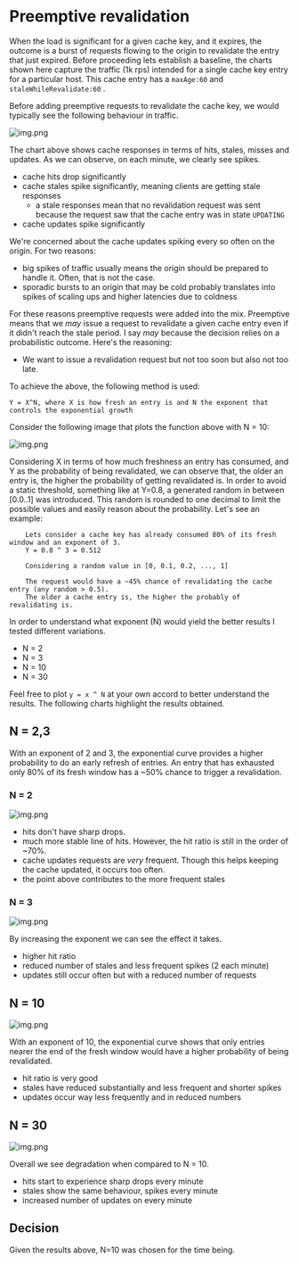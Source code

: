 # Preemptive revalidation

When the load is significant for a given cache key, and it expires, the outcome is a burst of requests flowing to the
origin to revalidate the entry that just expired.
Before proceeding lets establish a baseline, the charts shown here capture the traffic (1k rps) intended for a single cache key
entry for a particular host.
This cache entry has a `maxAge:60` and `staleWhileRevalidate:60` .

Before adding preemptive requests to revalidate the cache key, we would typically see the following behaviour in traffic.

![img.png](img/no_preemptive.png)

The chart above shows cache responses in terms of hits, stales, misses and updates. As we can observe, on each minute, we clearly
see spikes.

- cache hits drop significantly
- cache stales spike significantly, meaning clients are getting stale responses
  - a stale responses mean that no revalidation request was sent because the request saw that the cache entry was in state `UPDATING`
- cache updates spike significantly

We're concerned about the cache updates spiking every so often on the origin. For two reasons:

- big spikes of traffic usually means the origin should be prepared to handle it. Often, that is not the case.
- sporadic bursts to an origin that may be cold probably translates into spikes of scaling ups and higher latencies due to coldness

For these reasons preemptive requests were added into the mix.
Preemptive means that we _may_ issue a request to revalidate a given cache entry even if it didn't reach the stale period.
I say _may_ because the decision relies on a probabilistic outcome. Here's the reasoning:

- We want to issue a revalidation request but not too soon but also not too late.

To achieve the above, the following method is used:

    Y = X^N, where X is how fresh an entry is and N the exponent that controls the exponential growth

Consider the following image that plots the function above with N = 10:

![img.png](img/exponential_3.png)

Considering X in terms of how much freshness an entry has consumed, and Y as the probability of being revalidated,
we can observe that, the older an entry is, the higher the probability of getting revalidated is.
In order to avoid a static threshold, something like at Y=0.8, a generated random in between [0.0..1] was introduced.
This random is rounded to one decimal to limit the possible values and easily reason about the probability.
Let's see an example:

```
    Lets consider a cache key has already consumed 80% of its fresh window and an exponent of 3.
    Y = 0.8 ^ 3 = 0.512

    Considering a random value in [0, 0.1, 0.2, ..., 1]

    The request would have a ~45% chance of revalidating the cache entry (any random > 0.5).
    The older a cache entry is, the higher the probably of revalidating is.
```

In order to understand what exponent (N) would yield the better results I tested different variations.

- N = 2
- N = 3
- N = 10
- N = 30

Feel free to plot `y = x ^ N` at your own accord to better understand the results.
The following charts highlight the results obtained.

## N = 2,3

With an exponent of 2 and 3, the exponential curve provides a higher probability to do an early refresh of entries.
An entry that has exhausted only 80% of its fresh window has a ~50% chance to trigger a revalidation.

### N = 2

![img.png](img/preemptive_exp_2.png)

- hits don't have sharp drops.
- much more stable line of hits. However, the hit ratio is still in the order of ~70%.
- cache updates requests are _very_ frequent. Though this helps keeping the cache updated, it occurs too often.
- the point above contributes to the more frequent stales

### N = 3

![img.png](img/preemptive_exp_3.png)

By increasing the exponent we can see the effect it takes.

- higher hit ratio
- reduced number of stales and less frequent spikes (2 each minute)
- updates still occur often but with a reduced number of requests

## N = 10

![img.png](img/preemptive_exp_10.png)

With an exponent of 10, the exponential curve shows that only entries nearer the end of the fresh window would have a
higher probability of being revalidated.

- hit ratio is very good
- stales have reduced substantially and less frequent and shorter spikes
- updates occur way less frequently and in reduced numbers

## N = 30

![img.png](img/preemptive_exp_30.png)

Overall we see degradation when compared to N = 10.

- hits start to experience sharp drops every minute
- stales show the same behaviour, spikes every minute
- increased number of updates on every minute

## Decision

Given the results above, N=10 was chosen for the time being.
